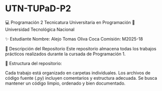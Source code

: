 # UTN-TUPaD-P2
💻 Programación 2
Tecnicatura Universitaria en Programación
📍 Universidad Tecnológica Nacional 

✨ Estudiante
Nombre: Alejo Tomas Oliva Coca
Comisión: M2025-18

📂 Descripción del Repositorio
Este repositorio almacena todas los trabajos prácticos realizados durante la cursada de Programación 1.

📌 Estructura del repositorio:

Cada trabajo está organizado en carpetas individuales.
Los archivos de código fuente (.py) incluyen comentarios y estructura adecuada.
Se busca mantener un código limpio, ordenado y bien documentado.
